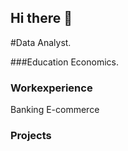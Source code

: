 ## Hi there 👋

#Data Analyst.

###Education
Economics.

### Workexperience
Banking
E-commerce

### Projects

<!--
**YuriiYuYu/YuriiYuYu** is a ✨ _special_ ✨ repository because its `README.md` (this file) appears on your GitHub profile.

Here are some ideas to get you started:

- 🔭 I’m currently working on Let's Analyze This.
- 🌱 I’m currently learning SQL
- 👯 I’m looking to collaborate on ...
- 🤔 I’m looking for help with ...
- 💬 Ask me about ...
- 📫 How to reach me: ...
- 😄 Pronouns: ...
- ⚡ Fun fact: ...
-->
